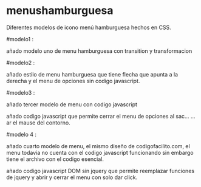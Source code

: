# menushamburguesa
Diferentes modelos de icono menú hamburguesa hechos en CSS.


#modelo1 :   

añado modelo uno de menu hamburguesa con transition y transformacion

#modelo2 :   

añado estilo de menu hamburguesa que tiene flecha que apunta a la derecha y el menu   de opciones sin codigo javascript.

#modelo3 :

añado tercer modelo de menu con codigo javascript

añado codigo javascript que permite cerrar el menu de opciones al sac…
…ar el mause del contorno.

#modelo 4 :  

añado cuarto modelo de menu, el mismo diseño de codigofacilito.com, el menu todavia no cuenta con el codigo javascript funcionando sin embargo tiene el archivo con el codigo esencial.


añado codigo javascript DOM sin jquery que permite reemplazar funciones de jquery y abrir y cerrar el menu con solo dar click.

